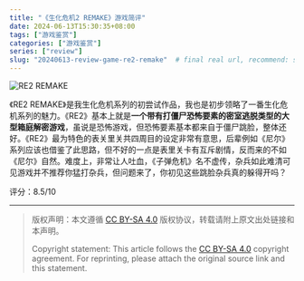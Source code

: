 ```yaml
---
title: "《生化危机2 REMAKE》游戏简评"
date: 2024-06-13T15:30:35+08:00
tags: ["游戏鉴赏"]
categories: ["游戏鉴赏"]
series: ["review"] 
slug: "20240613-review-game-re2-remake"  # final real url, recommend: start by date, follow lower case words with hyphen splitter. E.g., `20230316-text-title`
---
```


![RE2 REMAKE](/img/posts/20240613-re2.jpg "RE2 REMAKE")

《RE2 REMAKE》是我生化危机系列的初尝试作品，我也是初步领略了一番生化危机系列的魅力。《RE2》基本上就是**一个带有打僵尸恐怖要素的密室逃脱类型的大型箱庭解密游戏**，虽说是恐怖游戏，但恐怖要素基本都来自于僵尸跳脸，整体还好。《RE2》最为特色的表关里关共四周目的设定非常有意思，后辈例如《尼尔》系列应该也借鉴了此思路，但不好的一点是表里关卡有互斥剧情，反而来的不如《尼尔》自然。难度上，非常让人吐血，《子弹危机》名不虚传，杂兵如此难清可见游戏并不推荐你猛打杂兵，但问题来了，你初见这些跳脸杂兵真的躲得开吗？

评分：8.5/10

---

> 版权声明：本文遵循 [CC BY-SA 4.0](https://creativecommons.org/licenses/by-sa/4.0/deed.zh) 版权协议，转载请附上原文出处链接和本声明。
>
> Copyright statement: This article follows the [CC BY-SA 4.0](https://creativecommons.org/licenses/by-sa/4.0/deed.en) copyright agreement. For reprinting, please attach the original source link and this statement.
